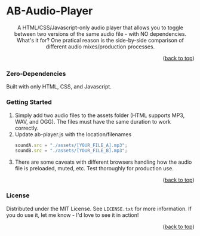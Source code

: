 # AB-Audio-Player
<div id="top"></div>

  <p align="center">
    A HTML/CSS/Javascript-only audio player that allows you to toggle between two versions of the same audio file - with NO dependencies.
What's it for? One pratical reason is the side-by-side comparison of different audio mixes/production processes.
    <br />
  </p>
</div>

<p align="right">(<a href="#top">back to top</a>)</p>

<!-- GETTING STARTED -->

### Zero-Dependencies

Built with only HTML, CSS, and Javascript.

### Getting Started

1. Simply add two audio files to the assets folder (HTML supports MP3, WAV, and OGG). The files must have the same duration to work correctly.
2. Update ab-player.js with the location/filenames
   ```js
   soundA.src = "./assets/[YOUR_FILE_A].mp3";
   soundB.src = "./assets/[YOUR_FILE_B].mp3";
   ```
3. There are some caveats with different browsers handling how the audio file is preloaded, muted, etc. Test thoroughly for production use.

<p align="right">(<a href="#top">back to top</a>)</p>

### License

Distributed under the MIT License. See `LICENSE.txt` for more information.
If you do use it, let me know - I'd love to see it in action!

<p align="right">(<a href="#top">back to top</a>)</p>

<!-- MARKDOWN LINKS & IMAGES -->
<!-- https://www.markdownguide.org/basic-syntax/#reference-style-links -->

[contributors-shield]: https://img.shields.io/github/contributors/mattbartley/AB-Audio-Player.svg?style=for-the-badge
[contributors-url]: https://github.com/mattbartley/AB-Audio-Player/graphs/contributors
[forks-shield]: https://img.shields.io/github/forks/mattbartley/AB-Audio-Player.svg?style=for-the-badge
[forks-url]: https://github.com/mattbartley/AB-Audio-Player/network/members
[stars-shield]: https://img.shields.io/github/stars/mattbartley/AB-Audio-Player.svg?style=for-the-badge
[stars-url]: https://github.com/mattbartley/AB-Audio-Player/stargazers
[issues-shield]: https://img.shields.io/github/issues/mattbartley/AB-Audio-Player.svg?style=for-the-badge
[issues-url]: https://github.com/mattbartley/AB-Audio-Player/issues
[license-shield]: https://img.shields.io/github/license/mattbartley/AB-Audio-Player.svg?style=for-the-badge
[license-url]: https://github.com/mattbartley/AB-Audio-Player/blob/master/LICENSE.txt
[linkedin-shield]: https://img.shields.io/badge/-LinkedIn-black.svg?style=for-the-badge&logo=linkedin&colorB=555
[linkedin-url]: https://linkedin.com/in/linkedin_username
[product-screenshot]: images/screenshot.png
